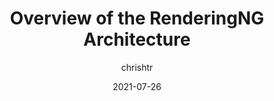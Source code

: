 ---
author: chrishtr
date: 2021-07-26
layout: post.njk
publisher: chromiumdev
tags:
  - user-agents
  - rendering
target_url: https://developer.chrome.com/blog/renderingng-architecture/
title: Overview of the RenderingNG Architecture
---